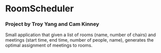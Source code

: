 # RoomScheduler

### Project by Troy Yang and Cam Kinney 

Small application that given a list of rooms (name, number of chairs) and meetings (start time, end time, number of people, name), generates the optimal assignment of meetings to rooms.
